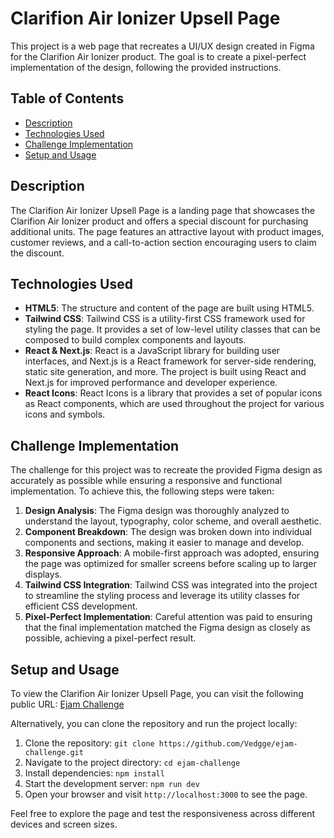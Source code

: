 # Clarifion Air Ionizer Upsell Page

This project is a web page that recreates a UI/UX design created in Figma for the Clarifion Air Ionizer product. The goal is to create a pixel-perfect implementation of the design, following the provided instructions.

## Table of Contents

- [Description](#description)
- [Technologies Used](#technologies-used)
- [Challenge Implementation](#challenge-implementation)
- [Setup and Usage](#setup-and-usage)

## Description

The Clarifion Air Ionizer Upsell Page is a landing page that showcases the Clarifion Air Ionizer product and offers a special discount for purchasing additional units. The page features an attractive layout with product images, customer reviews, and a call-to-action section encouraging users to claim the discount.

## Technologies Used

- **HTML5**: The structure and content of the page are built using HTML5.
- **Tailwind CSS**: Tailwind CSS is a utility-first CSS framework used for styling the page. It provides a set of low-level utility classes that can be composed to build complex components and layouts.
- **React & Next.js**: React is a JavaScript library for building user interfaces, and Next.js is a React framework for server-side rendering, static site generation, and more. The project is built using React and Next.js for improved performance and developer experience.
- **React Icons**: React Icons is a library that provides a set of popular icons as React components, which are used throughout the project for various icons and symbols.

## Challenge Implementation

The challenge for this project was to recreate the provided Figma design as accurately as possible while ensuring a responsive and functional implementation. To achieve this, the following steps were taken:

1. **Design Analysis**: The Figma design was thoroughly analyzed to understand the layout, typography, color scheme, and overall aesthetic.
2. **Component Breakdown**: The design was broken down into individual components and sections, making it easier to manage and develop.
3. **Responsive Approach**: A mobile-first approach was adopted, ensuring the page was optimized for smaller screens before scaling up to larger displays.
4. **Tailwind CSS Integration**: Tailwind CSS was integrated into the project to streamline the styling process and leverage its utility classes for efficient CSS development.
5. **Pixel-Perfect Implementation**: Careful attention was paid to ensuring that the final implementation matched the Figma design as closely as possible, achieving a pixel-perfect result.

## Setup and Usage

To view the Clarifion Air Ionizer Upsell Page, you can visit the following public URL: [Ejam Challenge](https://facundo-ejam-challenge.vercel.app/)

Alternatively, you can clone the repository and run the project locally:

1. Clone the repository: `git clone https://github.com/Vedgge/ejam-challenge.git`
2. Navigate to the project directory: `cd ejam-challenge`
3. Install dependencies: `npm install`
4. Start the development server: `npm run dev`
5. Open your browser and visit `http://localhost:3000` to see the page.

Feel free to explore the page and test the responsiveness across different devices and screen sizes.
